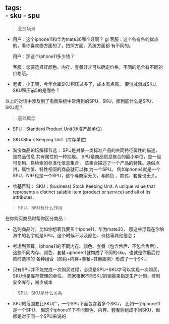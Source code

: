 
tags:  
    - sku
    - spu
---
>业务场景
* 用户：这个iphone11和华为mate30哪个好啊？
gi
  客服：这个各有各的优点的，看你喜欢哪方面的了，拍照方面、系统方面都
  有不同的。
  
  用户：那这个iphone11多少钱？
  
  客服：您要选择好颜色、内存、套餐好才可以确定价格，不同的组合有不同的价格哦。

* 老板：小王啊，今年仓库SKU积压过多了，成本有点高，
  要消减消减SKU，SKU积压前5的是哪些？
  
以上的对话中涉及到了电商系统中常用到的SPU、SKU，那到底什么是SPU、SKU呢？

>基础概念

* SPU：Standard Product Unit(标准产品单位)

* SKU:Stock Keeping Unit（库存单位)

* 淘宝商品论坛解释节选：
    SPU是对某一类标准产品的共同特征属性的描述，是商品信息
    共有属性的一种抽取。
    SPU是商品信息聚合的最小单位，是一组可复用、易检索的标准化信息集合，
    该集合描述了一个产品的特性。通俗点讲，属性值、特性相同的商品就可以称
    为一个SPU。
    例如iphone4就是一个SPU，N97也是一个SPU，这个与商家无关，与颜色
    、款式、套餐也无关。
    
* 维基百科：
    SKU：(business) Stock Keeping Unit. A unique value that represents a distinct salable item (product or service) and all of its attributes.


> SPU、SKU有什么作用

在你购买商品时帮你区分商品：

* 选购商品时，比如你想着我要买个ipone11，华为mate30，
那这些浮现在你脑海中的名字就是SPU，这个时候不涉及颜色、价格等其他信息；

* 考虑到预算，iphone11的不同内存、颜色、套餐（包含售后、不包含售后），
这些不同内存、颜色、套餐+iphone11就构成了不同的sku，也就是你最后付款时选择的
各种组合（颜色+内存+套餐+其他服务）形成了一个SKU

* 只有SPU并不能完成一次购买过程，必须是SPU+SKU才可以实现一次购买，SKU也是库存管理的单位，
商家根据不同SKU的销量来指定生产计划，控制安全库存，减少成本

> SPU、SKU是什么关系

* SPU的范围要比SKU广，一个SPU下面包含着多个SKU，
  比如一个iphone11是一个SPU，
  但这个iphone11下不同颜色、内存、套餐则组成不同SKU，但都是对于同一个SPU来说的


